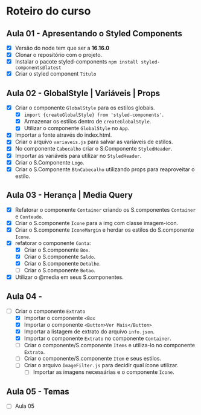 # Roteiro do curso

## Aula 01 - Apresentando o Styled Components

- [x] Versão do node tem que ser a **16.16.0**
- [x] Clonar o repositório com o projeto.
- [x] Instalar o pacote styled-components `npm install styled-components@latest`
- [x] Criar o styled component `Titulo`

## Aula 02 - GlobalStyle | Variáveis | Props

- [x] Criar o componente `GlobalStyle` para os estilos globais.
  - [x] `import {createGlobalStyle} from 'styled-components'`.
  - [x] Armazenar os estilos dentro de `createGlobalStyle`.
  - [x] Utilizar o componente `GlobalStyle` no `App`.
- [x] Importar a fonte através do index.html.
- [x] Criar o arquivo `variaveis.js` para salvar as variáveis de estilos.
- [x] No componente `Cabecalho` criar o S.Componente `StyledHeader`.
- [x] Importar as variáveis para utilizar no `StyledHeader`.
- [x] Criar o S.Componente `Logo`.
- [x] Criar o S.Componente `BtnCabecalho` utilizando props para reaproveitar o estilo.

## Aula 03 - Herança | Media Query

- [x] Refatorar o componente `Container` criando os S.componentes `Container` e `Conteudo`.
- [x] Criar o S.componente `Icone` para a img com classe imagem-icon.
- [x] Criar o S.componente `IconeMargin` e herdar os estilos do S.componente `Icone`.
- [x] refatorar o componente `Conta`:
  - [x] Criar o S.componente `Box`.
  - [x] Criar o S.componente `Saldo`.
  - [x] Criar o S.componente `Detalhe`.
  - [ ] Criar o S.componente `Botao`.
- [x] Utilizar o @media em seus S.componentes.

## Aula 04 -

- [ ] Criar o componente `Extrato`
  - [x] Importar o componente `<Box`
  - [x] Importar o componente `<Button>Ver Mais</Button>`
  - [x] Importar a listagem de extrato do arquivo `info.json`.
  - [x] Importar o componente `Extrato` no componente `Container`.
  - [ ] Criar o componente/S.componente `Items` e utiliza-lo no componente `Extrato`.
  - [ ] Criar o componente/S.componente `Item` e seus estilos.
  - [ ] Criar o arquivo `ImageFilter.js` para decidir qual ícone utilizar.
    - [ ] Importar as imagens necessárias e o componente `Icone`.

## Aula 05 - Temas

- [ ] Aula 05
